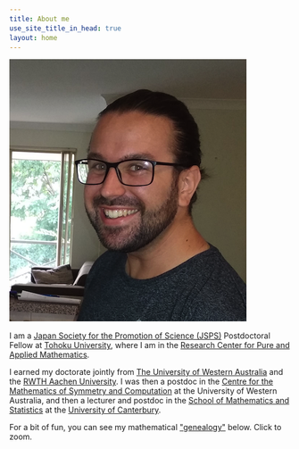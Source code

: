 ```yaml
---
title: About me
use_site_title_in_head: true
layout: home
---
```


<div class="profile-picture-container">
    <img src="/assets/profile.png" class="profile-picture" />
</div>


I am a [Japan Society for the Promotion of Science (JSPS)](https://www.jsps.go.jp/english/) Postdoctoral Fellow at [Tohoku University](https://www.tohoku.ac.jp/en/), where I am in the [Research Center for Pure and Applied Mathematics](https://www.math.is.tohoku.ac.jp/english/research/). 

I earned my doctorate jointly from [The University of Western Australia](http://www.uwa.edu.au/) and the [RWTH Aachen University](http://www.rwth-aachen.de/). I was then a postdoc in the [Centre for the Mathematics of Symmetry and Computation](http://www.cmsc.uwa.edu.au/) at the University of Western Australia, and then a lecturer and postdoc in the [School of Mathematics and Statistics](https://www.canterbury.ac.nz/engineering/schools/mathematics-statistics/) at the [University of Canterbury](https://www.canterbury.ac.nz/).

For a bit of fun, you can see my mathematical ["genealogy"](https://www.mathgenealogy.org/id.php?id=272900) below. Click to zoom.

